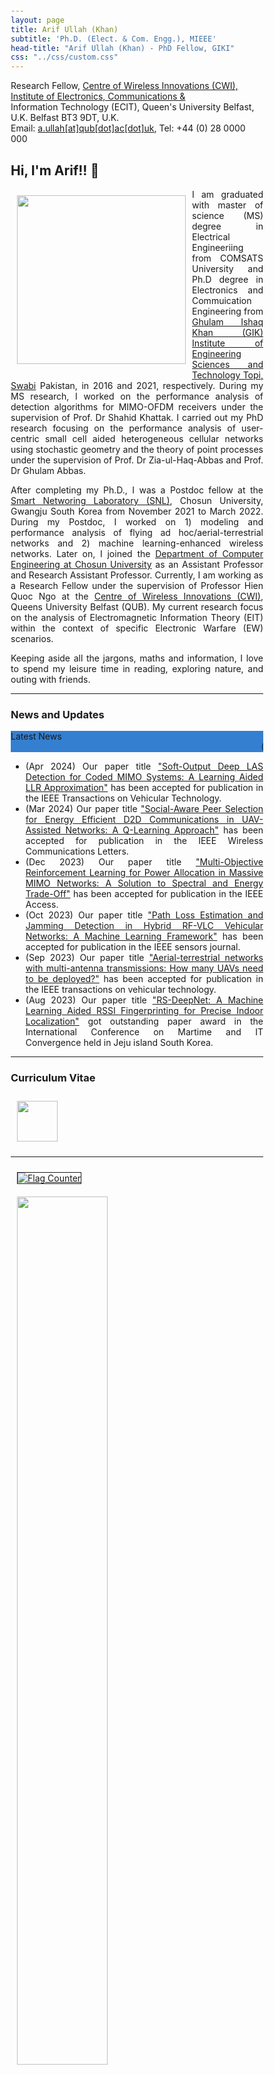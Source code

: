 ```yaml
---
layout: page
title: Arif Ullah (Khan)
subtitle: 'Ph.D. (Elect. & Com. Engg.), MIEEE'
head-title: "Arif Ullah (Khan) - PhD Fellow, GIKI"
css: "../css/custom.css"
---
```

<html lang="en">
<head>
  <meta name="viewport" content="width=device-width, initial-scale=1">
  <link rel="stylesheet" href="http://maxcdn.bootstrapcdn.com/bootstrap/3.3.6/css/bootstrap.min.css">
  <script src="https://ajax.googleapis.com/ajax/libs/jquery/1.12.4/jquery.min.js"></script>
  <script src="http://maxcdn.bootstrapcdn.com/bootstrap/3.3.6/js/bootstrap.min.js"></script>
</head>
<body>
    <div class="row">
        <div class="col-md-4"></div>
        <div class="col-md-6">
          <div class="row"> 
          Research Fellow, <a href="#" class="https://www.qub.ac.uk/ecit/CWI/">Centre of Wireless Innovations (CWI), Institute of Electronics, Communications &</a>
            </div>
          <div class="row"> 
          Information Technology (ECIT), Queen's University Belfast, U.K. Belfast BT3 9DT, U.K.
            </div>
          <div class="row"> 
          Email: <a href="#" class="mailto: arifullag@chosun.ac.kr">a.ullah[at]qub[dot]ac[dot]uk</a>, Tel: +44 (0) 28 0000 000
        </div>
        </div>
  </div>
</body>
</html>

<html> 
<head> 
  <title> 
    Wrapping an Image with the text 
  </title> 
  <style> 
    body { 
      margin: 20px; 
      text-align: left; 
    } 
  
    h1 { 
    } 
  
    img { 
      margin: 10px; 
      align: right;
    } 
  
    p { 
      text-align: justify; 
    } 
  </style> 
</head> 
<body> 
  <h2>Hi, I'm Arif!! 👋</h2> 
  <b> 
  </b> 
  <div class="square"> 
    <div> 
      <img align= "left" src="../img/IMG_9411.jpeg" height="270px">
    </div>   
<p> 
I am graduated with master of science (MS) degree in Electrical Engineeriing from COMSATS University and Ph.D degree in Electronics and Commuication Engineering from <a href="https://www.giki.edu.pk/">Ghulam Ishaq Khan (GIK) Institute of Engineering Sciences and Technology Topi, Swabi</a> Pakistan, in 2016 and 2021, respectively. During my MS research, I worked on the performance analysis of detection algorithms for MIMO-OFDM receivers under the supervision of Prof. Dr Shahid Khattak. I carried out my PhD research focusing on the performance analysis of user-centric small cell aided heterogeneous cellular networks using stochastic geometry and the theory of point processes under the supervision of Prof. Dr Zia-ul-Haq-Abbas  and Prof. Dr Ghulam Abbas. 
    </p> 
  </div> 
</body> 
</html>

After completing my Ph.D., I was a Postdoc fellow at the [Smart Networing Laboratory (SNL)](https://sites.google.com/view/smart-networking), Chosun University, Gwangju South Korea from November 2021 to March 2022. During my Postdoc, I worked on 1) modeling and performance analysis of flying ad hoc/aerial-terrestrial networks and 2) machine learning-enhanced wireless networks. Later on, I joined the [Department of Computer Engineering at Chosun University](https://www.chosun.ac.kr) as an Assistant Professor and Research Assistant Professor. Currently, I am working as a Research Fellow under the supervision of Professor Hien Quoc Ngo at the 
[Centre of Wireless Innovations (CWI)](https://www.qub.ac.uk/ecit/CWI/), Queens University Belfast (QUB). My current research focus on the analysis of Electromagnetic Information Theory (EIT) within the context of specific Electronic Warfare (EW) scenarios. 

Keeping aside all the jargons, maths and information, I love to spend my leisure time in reading, exploring nature, and outing with friends.
 
 ----
 
### News and Updates

<html>
<head>
<title> Horizontal Marquee News ticker using Html & Css </title>
<style>
.blue {
    background: #347fd0;
}

.news {
    box-shadow: inset 0 -5px 10px rgba(0,0,0,0.4), 0 3px 10px rgba(0,0,0,0.5);
       width: 890px;
    margin: 10px auto;
    overflow: hidden;
    border-radius: 4px;
    padding: 1px;
    -webkit-user-select: none;
}

.news span {
    float: left;
    color: #fff;
    padding: 9px;
    position: relative;
    top: 1%;
    box-shadow: inset 0 -15px 30px rgba(0,0,0,0.4);
    font: 16px 'Raleway', Helvetica, Arial, sans-serif; 
    -webkit-font-smoothing: antialiased;
    -webkit-user-select: none;
    cursor: pointer;
}

.text1{

 box-shadow:none !important;
    width: 750px;
}
</style>
</head>
<body>
<div class="news blue">
<span>Latest News</span><span class="text1" ><marquee> (Apr 2024) Our paper title "Soft-Output Deep LAS Detection for Coded MIMO Systems: A Learning Aided LLR Approximation" has been accepted for publication in the IEEE Transactions on Vehicular Technology.</marquee></span>
</div>
</body>
</html>

<html>
<body>
<ul style='text-align: justify; width:100%;'>
  <li>(Apr 2024) Our paper title <a href="">"Soft-Output Deep LAS Detection for Coded MIMO Systems: A Learning Aided LLR Approximation"</a> has been accepted for publication in the IEEE Transactions on Vehicular Technology.</li>
  <li>(Mar 2024) Our paper title <a href="">"Social-Aware Peer Selection for Energy Efficient D2D Communications in UAV-Assisted Networks: A Q-Learning Approach"</a> has been accepted for publication in the IEEE Wireless Communications Letters.</li>
  <li>(Dec 2023) Our paper title <a href="">"Multi-Objective Reinforcement Learning for Power Allocation in Massive MIMO Networks: A Solution to Spectral and Energy Trade-Off"</a> has been accepted for publication in the IEEE Access.</li>
  <li>(Oct 2023) Our paper title <a href="">"Path Loss Estimation and Jamming Detection in Hybrid RF-VLC Vehicular Networks: A Machine Learning Framework"</a> has been accepted for publication in the IEEE sensors journal.</li>
  <li>(Sep 2023) Our paper title <a href="">"Aerial-terrestrial networks with multi-antenna transmissions: How many UAVs need to be deployed?"</a> has been accepted for publication in the IEEE transactions on vehicular technology.</li>
  <li>(Aug 2023) Our paper title <a href="">"RS-DeepNet: A Machine Learning Aided RSSI Fingerprinting for Precise Indoor Localization"</a> got outstanding paper award in the International Conference on Martime and IT Convergence held in Jeju island South Korea.</li>
</ul>  
</body>
</html>
  
----
### Curriculum Vitae

  <div> 
    <a href="https://arifkhaan.github.io/books/Arif-CV.pdf"><img src="../img/cvicon.jpg" height="65px"></a>
  </div>   

 ----
<html>
<head>
<style>
* {
  box-sizing: border-box;
}

.column {
  float: left;
  width: 50%;
  padding: 5px;
}

/* Clearfix (clear floats) */
.row::after {
  content: "";
  clear: both;
  display: table;
}
</style>
</head>
<body>

<div class="row">
  <div class="column">
    <a href="https://info.flagcounter.com/2S2r"><img src="https://s04.flagcounter.com/count/2S2r/bg_FFFFFF/txt_000000/border_CCCCCC/columns_8/maxflags_40/viewers_0/labels_1/pageviews_1/flags_0/percent_0/" alt="Flag Counter" border="1"></a>
  </div>
  <div class="column">
    <img src="../img/‎logo_com.jpeg" style="width:60%">
  </div>
</div>
</body>
</html>

----

